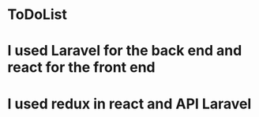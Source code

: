 # ToDoList
# I used Laravel  for the back end and react for the front end
# I used redux in react and API Laravel
